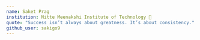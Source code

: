 ```yaml
---
name: Saket Prag
institution: Nitte Meenakshi Institute of Technology 🚩
quote: "Success isn’t always about greatness. It’s about consistency."
github_user: sakigo9
---
```

